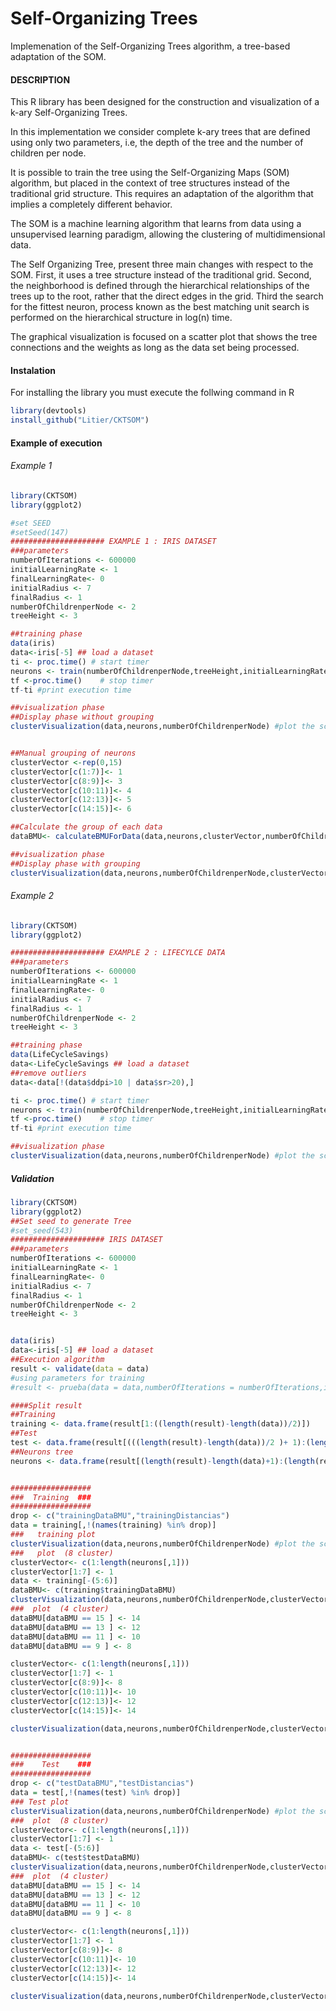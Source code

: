 # Self-Organizing Trees

Implemenation of the Self-Organizing Trees algorithm, a tree-based adaptation of the SOM.

#### DESCRIPTION

This R library has been designed for the construction and visualization of a k-ary Self-Organizing Trees.

In this implementation we consider complete k-ary trees that are defined using only two parameters, i.e, the depth of the tree and the number of children per node.

It is possible to train the tree using the Self-Organizing Maps (SOM) algorithm, but placed in the context of tree structures instead of the traditional grid structure. This requires an adaptation of the algorithm that implies a completely different behavior.

The SOM  is a machine learning algorithm that learns from data using a unsupervised learning paradigm, allowing the clustering of multidimensional data.

The Self Organizing Tree, present three main changes with respect to the SOM. First, it uses a tree structure instead of the traditional grid. Second, the neighborhood is defined through the hierarchical relationships of the trees up to the root, rather that the direct edges in the grid. Third the search for the fittest neuron, process known as the best matching unit search is performed on the hierarchical structure in log(n) time.

The graphical visualization is focused on a scatter plot that shows the tree connections and the weights as long as the data set being processed.

#### Instalation 

For installing the library you must execute the follwing command in R

```R
library(devtools)
install_github("Litier/CKTSOM")
```

#### Example of execution 

###### Example 1

```R
library(CKTSOM)
library(ggplot2)

#set SEED
#setSeed(147)
##################### EXAMPLE 1 : IRIS DATASET
###parameters
numberOfIterations <- 600000
initialLearningRate <- 1
finalLearningRate<- 0
initialRadius <- 7
finalRadius <- 1
numberOfChildrenperNode <- 2
treeHeight <- 3

##training phase
data(iris)
data<-iris[-5] ## load a dataset
ti <- proc.time() # start timer
neurons <- train(numberOfChildrenperNode,treeHeight,initialLearningRate,finalLearningRate,initialRadius,finalRadius,numberOfIterations, data)
tf <-proc.time()    # stop timer
tf-ti #print execution time

##visualization phase
##Display phase without grouping
clusterVisualization(data,neurons,numberOfChildrenperNode) #plot the scatter plot


##Manual grouping of neurons
clusterVector <-rep(0,15)
clusterVector[c(1:7)]<- 1
clusterVector[c(8:9)]<- 3
clusterVector[c(10:11)]<- 4
clusterVector[c(12:13)]<- 5
clusterVector[c(14:15)]<- 6

##Calculate the group of each data
dataBMU<- calculateBMUForData(data,neurons,clusterVector,numberOfChildrenperNode,treeHeight)

##visualization phase
##Display phase with grouping
clusterVisualization(data,neurons,numberOfChildrenperNode,clusterVector,dataBMU)
```
###### Example 2
```R
library(CKTSOM)
library(ggplot2)

##################### EXAMPLE 2 : LIFECYLCE DATA
###parameters
numberOfIterations <- 600000
initialLearningRate <- 1
finalLearningRate<- 0
initialRadius <- 7
finalRadius <- 1
numberOfChildrenperNode <- 2
treeHeight <- 3

##training phase
data(LifeCycleSavings)
data<-LifeCycleSavings ## load a dataset
##remove outliers
data<-data[!(data$ddpi>10 | data$sr>20),]

ti <- proc.time() # start timer
neurons <- train(numberOfChildrenperNode,treeHeight,initialLearningRate,finalLearningRate,initialRadius,finalRadius,numberOfIterations, data)
tf <-proc.time()    # stop timer
tf-ti #print execution time

##visualization phase
clusterVisualization(data,neurons,numberOfChildrenperNode) #plot the scatter plot
```
##### Validation
```R
library(CKTSOM)
library(ggplot2)
##Set seed to generate Tree
#set_seed(543)
##################### IRIS DATASET
###parameters
numberOfIterations <- 600000
initialLearningRate <- 1
finalLearningRate<- 0
initialRadius <- 7
finalRadius <- 1
numberOfChildrenperNode <- 2
treeHeight <- 3


data(iris)
data<-iris[-5] ## load a dataset
##Execution algorithm
result <- validate(data = data)
#using parameters for training
#result <- prueba(data = data,numberOfIterations = numberOfIterations,initialLearningRate = initialLearningRate,finalLearningRate = finalLearningRate,initialRadius = initialRadius,finalRadius = finalRadius,numberOfChildrenperNode = numberOfChildrenperNode, treeHeight = treeHeight,trainingRatio = 0.66)

####Split result
##Training
training <- data.frame(result[1:((length(result)-length(data))/2)])
##Test
test <- data.frame(result[(((length(result)-length(data))/2 )+ 1):(length(result)-length(data))])
##Neurons tree
neurons <- data.frame(result[(length(result)-length(data)+1):(length(result))])


##################
###  Training  ###
##################
drop <- c("trainingDataBMU","trainingDistancias")
data = training[,!(names(training) %in% drop)]
###   training plot
clusterVisualization(data,neurons,numberOfChildrenperNode) #plot the scatter plot
###   plot  (8 cluster)
clusterVector<- c(1:length(neurons[,1]))
clusterVector[1:7] <- 1
data <- training[-(5:6)]
dataBMU<- c(training$trainingDataBMU)
clusterVisualization(data,neurons,numberOfChildrenperNode,clusterVector,dataBMU)  #plot the scatter plot
###  plot  (4 cluster)
dataBMU[dataBMU == 15 ] <- 14
dataBMU[dataBMU == 13 ] <- 12
dataBMU[dataBMU == 11 ] <- 10
dataBMU[dataBMU == 9 ] <- 8

clusterVector<- c(1:length(neurons[,1]))
clusterVector[1:7] <- 1
clusterVector[c(8:9)]<- 8
clusterVector[c(10:11)]<- 10
clusterVector[c(12:13)]<- 12
clusterVector[c(14:15)]<- 14

clusterVisualization(data,neurons,numberOfChildrenperNode,clusterVector,dataBMU)  #plot the scatter plot


##################
###    Test    ###
##################
drop <- c("testDataBMU","testDistancias")
data = test[,!(names(test) %in% drop)]
### Test plot
clusterVisualization(data,neurons,numberOfChildrenperNode) #plot the scatter plot
###  plot  (8 cluster)
clusterVector<- c(1:length(neurons[,1]))
clusterVector[1:7] <- 1
data <- test[-(5:6)]
dataBMU<- c(test$testDataBMU)
clusterVisualization(data,neurons,numberOfChildrenperNode,clusterVector,dataBMU) #plot the scatter plot
###  plot  (4 cluster)
dataBMU[dataBMU == 15 ] <- 14
dataBMU[dataBMU == 13 ] <- 12
dataBMU[dataBMU == 11 ] <- 10
dataBMU[dataBMU == 9 ] <- 8

clusterVector<- c(1:length(neurons[,1]))
clusterVector[1:7] <- 1
clusterVector[c(8:9)]<- 8
clusterVector[c(10:11)]<- 10
clusterVector[c(12:13)]<- 12
clusterVector[c(14:15)]<- 14

clusterVisualization(data,neurons,numberOfChildrenperNode,clusterVector,dataBMU) #plot the scatter plot
```

